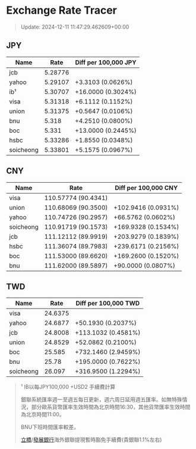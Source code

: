 # Exchange Rate Tracer

> Update: 2024-12-11 11:47:29.462609+00:00

## JPY

| Name      |    Rate | Diff per 100,000 JPY   |
|-----------|---------|------------------------|
| jcb       | 5.28776 |                        |
| yahoo     | 5.29107 | +3.3103 (0.0626%)      |
| ib¹       | 5.30707 | +16.0000 (0.3024%)     |
| visa      | 5.31318 | +6.1112 (0.1152%)      |
| union     | 5.31375 | +0.5647 (0.0106%)      |
| bnu       | 5.318   | +4.2510 (0.0800%)      |
| boc       | 5.331   | +13.0000 (0.2445%)     |
| hsbc      | 5.33286 | +1.8550 (0.0348%)      |
| soicheong | 5.33801 | +5.1575 (0.0967%)      |

## CNY

| Name      | Rate                | Diff per 100,000 CNY   |
|-----------|---------------------|------------------------|
| visa      | 110.57774	(90.4341) |                        |
| union     | 110.68069	(90.3500) | +102.9416 (0.0931%)    |
| yahoo     | 110.74726	(90.2957) | +66.5762 (0.0602%)     |
| soicheong | 110.91719	(90.1573) | +169.9328 (0.1534%)    |
| jcb       | 111.12112	(89.9919) | +203.9279 (0.1839%)    |
| hsbc      | 111.36074	(89.7983) | +239.6171 (0.2156%)    |
| boc       | 111.53000	(89.6620) | +169.2600 (0.1520%)    |
| bnu       | 111.62000	(89.5897) | +90.0000 (0.0807%)     |

## TWD

| Name      |    Rate | Diff per 100,000 TWD   |
|-----------|---------|------------------------|
| visa      | 24.6375 |                        |
| yahoo     | 24.6877 | +50.1930 (0.2037%)     |
| jcb       | 24.8008 | +113.1032 (0.4581%)    |
| union     | 24.8529 | +52.0862 (0.2100%)     |
| boc       | 25.585  | +732.1460 (2.9459%)    |
| bnu       | 25.78   | +195.0000 (0.7622%)    |
| soicheong | 26.097  | +316.9500 (1.2294%)    |


> ¹ IB以每JPY100,000 +USD2 手續費計算
>
> 銀聯系統匯率週一至週五每日更新，週六周日延用週五匯率。如無特殊情況，部分歐系貨幣匯率生效時間為北京時間16:30，其他貨幣匯率生效時間為北京時間11:00。
>
> BNU下班時間匯率較差。
>
> [立橋](https://www.wlbank.com.mo/uploads/ueditor/file/20181211/1544536513900230.pdf)/[發展銀行](https://www.mdb.com.mo/Service_Charges_20230728.pdf)海外銀聯提現暫時豁免手續費(貴銀聯1.1%左右)


